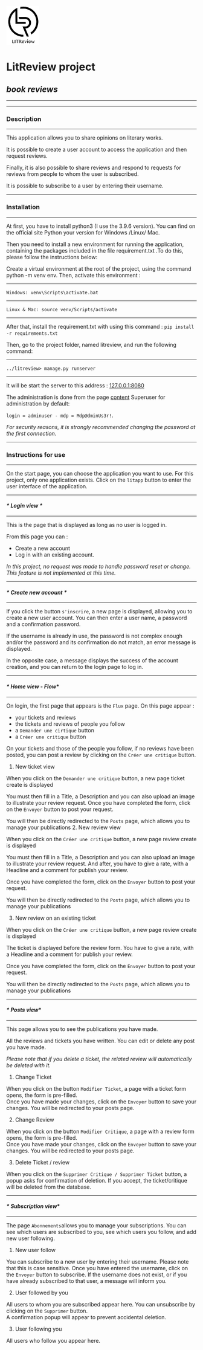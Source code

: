 ![Logo](https://github.com/maticha84/oc_p9_repository/blob/master/litreview/litapp/static/litapp/img/logo_small.png) 

# LitReview project
## __*book reviews*__
___
___
### Description
___
This application allows you to share opinions on literary works. 

It is possible to create a user account to access the application and then request reviews. 

Finally, it is also possible to share reviews and respond to requests for reviews from people to whom the user is subscribed. 

It is possible to subscribe to a user by entering their username.
___
### Installation
___
At first, you have to install python3 (I use the 3.9.6 version). You can find on the official site Python your version for Windows /Linux/ Mac.

Then you need to install a new environment for running the application, containing the packages included in the file requirement.txt .To do this, please follow the instructions below:

Create a virtual environment at the root of the project, using the command python -m venv env. Then, activate this environment :

---
    Windows: venv\Scripts\activate.bat
---
    Linux & Mac: source venv/Scripts/activate
---
After that, install the requirement.txt with using this command : `pip install -r requirements.txt`

Then, go to the project folder, named litreview, and run the following command: 

---
    ../litreview> manage.py runserver
---

It will be start the server to this address : [127.0.0.1:8080](http://127.0.0.1:8080)

The administration is done from the page [content](http://127.0.0.1:8080/content)
Superuser for administration by default: 

`login = adminuser - mdp = Mdp@dminUs3r!`. 

_*For security reasons, it is strongly recommended changing the password at the first connection.*_
___
### Instructions for use
***
On the start page, you can choose the application you want to use.  For this project, only one application exists. 
Click on the `litapp` button to enter the user interface of the application.
___
#### _* Login view *_
___
This is the page that is displayed as long as no user is logged in. 

From this page you can : 
- Create a new account
- Log in with an existing account. 

_*In this project, no request was made to handle password reset or change. This feature is not implemented 
at this time.*_

___
#### _* Create new account *_
___

If you click the button `s'inscrire`, a new page is displayed, allowing you to create a new user account.
You can then enter a user name, a password and a confirmation password. 

If the username is already in use, the password is not complex enough and/or the password and its confirmation do not 
match, an error message is displayed. 

In the opposite case, a message displays the success of the account creation, and you can return to the login 
page to log in.
___
#### _* Home view - Flow_*
___

On login, the first page that appears is the `Flux` page.  On this page appear : 
- your tickets and reviews 
- the tickets and reviews of people you follow
- a `Demander une cirtique` button
- a `Créer une critique` button

On your tickets and those of the people you follow, if no reviews have been posted, you can post a review by clicking on
the `Créer une critique` button.
1. New ticket view

When you click on the `Demander une critique` button, a new page ticket create is displayed 

You must then fill in a Title, a Description and you can also upload an image to illustrate your review request. 
Once you have completed the form, click on the `Envoyer` button to post your request.

You will then be directly redirected to the `Posts` page, which allows you to manage your publications 
2. New review view

When you click on the `Créer une critique` button, a new page review create is displayed 

You must then fill in a Title, a Description and you can also upload an image to illustrate your review request. 
And after, you have to give a rate, with a Headline and a comment for publish your review.

Once you have completed the form, click on the `Envoyer` button to post your request.

You will then be directly redirected to the `Posts` page, which allows you to manage your publications 

3. New review on an existing ticket

When you click on the `Créer une critique` button, a new page review create is displayed 

The ticket is displayed before the review form.
You have to give a rate, with a Headline and a comment for publish your review.

Once you have completed the form, click on the `Envoyer` button to post your request.

You will then be directly redirected to the `Posts` page, which allows you to manage your publications 

___
#### _* Posts view_*
___
This page allows you to see the publications you have made. 

All the reviews and tickets you have written. 
You can edit or delete any post you have made. 

_*Please note that if you delete a ticket, the related review will automatically be deleted with it.*_

1. Change Ticket

When you click on the button `Modifier Ticket`, a page with a ticket form opens, the form is pre-filled.  
Once you have made your changes, click on the `Envoyer` 
button to save your changes. You will be redirected to your posts page.

2. Change Review

When you click on the button `Modifier Critique`, a page with a review form opens, the form is pre-filled.  
Once you have made your changes, click on the `Envoyer` 
button to save your changes. You will be redirected to your posts page.

3. Delete Ticket / review

When you click on the `Supprimer Critique / Supprimer Ticket` button, a popup asks for confirmation of deletion. 
If you accept, the ticket/critique will be deleted from the database.

___
#### _* Subscription view_*
___
The page `Abonnements`allows you to manage your subscriptions. You can see which users are subscribed to you, 
see which users you follow, and add new user following.

1. New user follow

You can subscribe to a new user by entering their username. Please note that this is case sensitive. 
Once you have entered the username, click on the `Envoyer` button to subscribe. If the username does not exist, or if you
have already subscribed to that user, a message will inform you.

2. User followed by you

All users to whom you are subscribed appear here. You can unsubscribe by clicking on the `Supprimer` button.  
A confirmation popup will appear to prevent accidental deletion.

3. User following you

All users who follow you appear here. 

